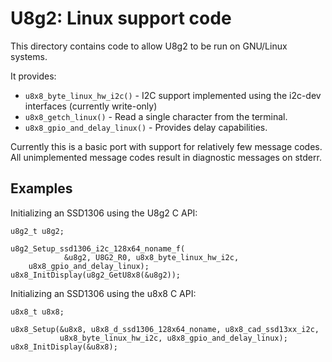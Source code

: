 U8g2: Linux support code
========================

This directory contains code to allow U8g2 to be run on GNU/Linux
systems.

It provides:

 * `u8x8_byte_linux_hw_i2c()` - I2C support implemented using the
   i2c-dev interfaces (currently write-only)
 * `u8x8_getch_linux()` - Read a single character from the terminal.
 * `u8x8_gpio_and_delay_linux()` - Provides delay capabilities.

Currently this is a basic port with support for relatively few message
codes. All unimplemented message codes result in diagnostic messages
on stderr.

Examples
--------

Initializing an SSD1306 using the U8g2 C API:

    u8g2_t u8g2;

    u8g2_Setup_ssd1306_i2c_128x64_noname_f(
                &u8g2, U8G2_R0, u8x8_byte_linux_hw_i2c,
		u8x8_gpio_and_delay_linux);
    u8x8_InitDisplay(u8g2_GetU8x8(&u8g2));

Initializing an SSD1306 using the u8x8 C API:

    u8x8_t u8x8;

    u8x8_Setup(&u8x8, u8x8_d_ssd1306_128x64_noname, u8x8_cad_ssd13xx_i2c,
               u8x8_byte_linux_hw_i2c, u8x8_gpio_and_delay_linux);
    u8x8_InitDisplay(&u8x8);

